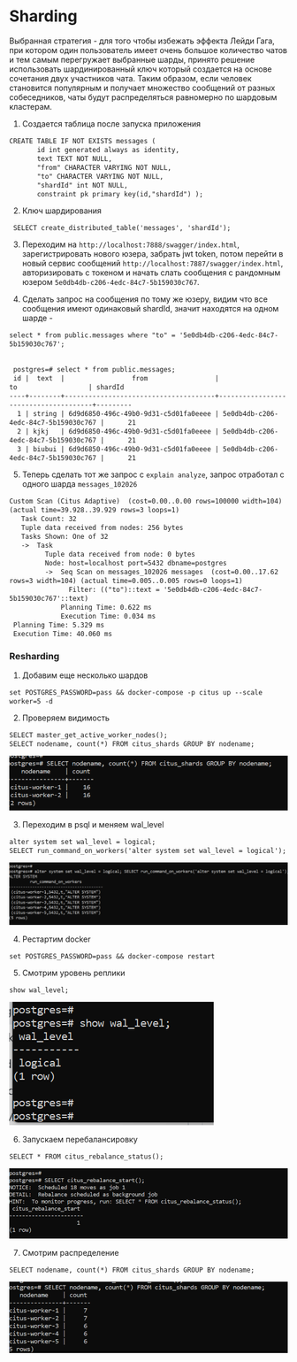 # Sharding

Выбранная стратегия - для того чтобы избежать эффекта Лейди Гага, при котором один пользователь имеет очень большое количество чатов и тем самым перегружает выбранные шарды, принято решение использовать шардинированный ключ который создается на основе сочетания двух участников чата. Таким образом, если человек становится популярным и получает множество сообщений от разных собеседников, чаты будут распределяться равномерно по шардовым кластерам.

1) Создается таблица после запуска приложения
```
CREATE TABLE IF NOT EXISTS messages (
       id int generated always as identity,
       text TEXT NOT NULL,
       "from" CHARACTER VARYING NOT NULL,
       "to" CHARACTER VARYING NOT NULL,
       "shardId" int NOT NULL,
       constraint pk primary key(id,"shardId") );
```
2) Ключ шардирования 
```
 SELECT create_distributed_table('messages', 'shardId');
```
3) Переходим на `http://localhost:7888/swagger/index.html`, зарегистрировать нового юзера, забрать jwt token, потом перейти
   в новый сервис сообщений `http://localhost:7887/swagger/index.html`, авторизировать с токеном и начать слать сообщения c
   рандомным юзером `5e0db4db-c206-4edc-84c7-5b159030c767`.

4) Сделать запрос на сообщения по тому же юзеру, видим что все сообщения имеют одинаковый shardId, значит находятся на одном шарде -
```
select * from public.messages where "to" = '5e0db4db-c206-4edc-84c7-5b159030c767';
```
```

 postgres=# select * from public.messages;
 id |  text  |                 from                 |                  to                  | shardId
----+--------+--------------------------------------+--------------------------------------+---------
  1 | string | 6d9d6850-496c-49b0-9d31-c5d01fa0eeee | 5e0db4db-c206-4edc-84c7-5b159030c767 |      21
  2 | kjkj   | 6d9d6850-496c-49b0-9d31-c5d01fa0eeee | 5e0db4db-c206-4edc-84c7-5b159030c767 |      21
  3 | biubui | 6d9d6850-496c-49b0-9d31-c5d01fa0eeee | 5e0db4db-c206-4edc-84c7-5b159030c767 |      21
```
5) Теперь сделать тот же запрос с `explain analyze`, запрос отработал с одного шарда `messages_102026`
```
Custom Scan (Citus Adaptive)  (cost=0.00..0.00 rows=100000 width=104) (actual time=39.928..39.929 rows=3 loops=1)
   Task Count: 32
   Tuple data received from nodes: 256 bytes
   Tasks Shown: One of 32
   ->  Task
         Tuple data received from node: 0 bytes
         Node: host=localhost port=5432 dbname=postgres
         ->  Seq Scan on messages_102026 messages  (cost=0.00..17.62 rows=3 width=104) (actual time=0.005..0.005 rows=0 loops=1)
               Filter: (("to")::text = '5e0db4db-c206-4edc-84c7-5b159030c767'::text)
             Planning Time: 0.622 ms
             Execution Time: 0.034 ms
 Planning Time: 5.329 ms
 Execution Time: 40.060 ms
```
### Resharding

1) Добавим еще несколько шардов
```
set POSTGRES_PASSWORD=pass && docker-compose -p citus up --scale worker=5 -d
```
2) Проверяем видимость
```
SELECT master_get_active_worker_nodes();
SELECT nodename, count(*) FROM citus_shards GROUP BY nodename;
```
![first](https://github.com/olegtar83/OtusHomework/blob/master/Reports/Sharding/first.png)

3) Переходим в psql и меняем wal_level
```
alter system set wal_level = logical;
SELECT run_command_on_workers('alter system set wal_level = logical');
```
![wal](https://github.com/olegtar83/OtusHomework/blob/master/Reports/Sharding/wal.png)

4) Рестартим docker
```
set POSTGRES_PASSWORD=pass && docker-compose restart
```
5) Смотрим уровень реплики
```
show wal_level;
```
![wal](https://github.com/olegtar83/OtusHomework/blob/master/Reports/Sharding/logical.png)

6) Запускаем перебалансировку
```
SELECT * FROM citus_rebalance_status();
```
![rebalance](https://github.com/olegtar83/OtusHomework/blob/master/Reports/Sharding/rebalance.png)

7) Смотрим распределение
```
SELECT nodename, count(*) FROM citus_shards GROUP BY nodename;
```
![done](https://github.com/olegtar83/OtusHomework/blob/master/Reports/Sharding/done.png)
